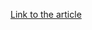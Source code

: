[Link to the article](https://docs.microsoft.com/en-us/windows-hardware/drivers/install/the-testsigning-boot-configuration-option)
